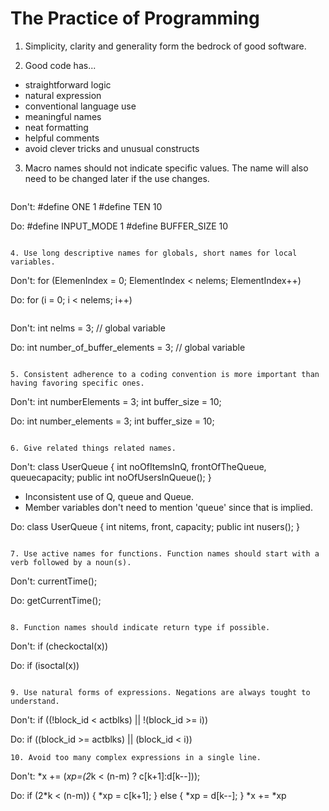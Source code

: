 # The Practice of Programming

1. Simplicity, clarity and generality form the bedrock of good software.

2. Good code has...
  * straightforward logic
  * natural expression
  * conventional language use
  * meaningful names
  * neat formatting
  * helpful comments
  * avoid clever tricks and unusual constructs

3. Macro names should not indicate specific values. The name will also need to be changed later if the use changes.
   ```
Don't:
#define ONE 1
#define TEN 10

Do:
#define INPUT_MODE 1
#define BUFFER_SIZE 10
   ```

4. Use long descriptive names for globals, short names for local variables.
   ```
Don't:
for (ElemenIndex = 0; ElementIndex < nelems; ElementIndex++)

Do:
for (i = 0; i < nelems; i++)
   ```
   ```
Don't:
int nelms = 3; // global variable

Do:
int number_of_buffer_elements = 3; // global variable
   ```

5. Consistent adherence to a coding convention is more important than having favoring specific ones.
   ```
Don't:
int numberElements = 3;
int buffer_size = 10;

Do:
int number_elements = 3;
int buffer_size = 10;
   ```

6. Give related things related names.
   ```
Don't:
class UserQueue
{
    int noOfItemsInQ, frontOfTheQueue, queuecapacity;
    public int noOfUsersInQueue();
}

* Inconsistent use of Q, queue and Queue.
* Member variables don't need to mention 'queue' since that is implied.

Do:
class UserQueue
{
    int nitems, front, capacity;
    public int nusers();
}
   ```

7. Use active names for functions. Function names should start with a verb followed by a noun(s).
   ```
Don't:
currentTime();

Do:
getCurrentTime();
   ```

8. Function names should indicate return type if possible.
   ```
Don't:
if (checkoctal(x))

Do:
if (isoctal(x))
   ```

9. Use natural forms of expressions. Negations are always tought to understand.
   ```
Don't:
if ((!block_id < actblks) || !(block_id >= i))

Do:
if ((block_id >= actblks) || (block_id < i))
   ```
10. Avoid too many complex expressions in a single line.
   ```
   Don't:
   *x += (*xp=(2*k < (n-m) ? c[k+1]:d[k--]));

   Do:
   if (2*k < (n-m))
   {
       *xp = c[k+1];
   }
   else
   {
       *xp = d[k--];
   }
   *x += *xp
   ```
